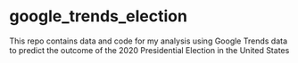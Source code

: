 # google_trends_election
This repo contains data and code for my analysis using Google Trends data to predict the outcome of the 2020 Presidential Election in the United States
